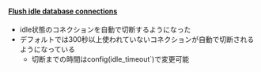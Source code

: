 #### [Flush idle database connections](https://github.com/rails/rails/pull/31221)

* idle状態のコネクションを自動で切断するようになった
* デフォルトでは300秒以上使われていないコネクションが自動で切断されるようになっている
  * 切断までの時間はconfig(idle_timeout`)で変更可能
